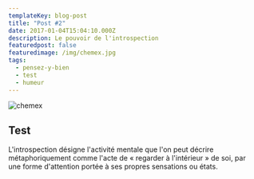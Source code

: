 ```yaml
---
templateKey: blog-post
title: "Post #2"
date: 2017-01-04T15:04:10.000Z
description: Le pouvoir de l'introspection
featuredpost: false
featuredimage: /img/chemex.jpg
tags:
  - pensez-y-bien
  - test
  - humeur
---
```

![chemex](/img/chemex.jpg)

## Test

L'introspection désigne l'activité mentale que l'on peut décrire métaphoriquement comme l'acte de « regarder à l'intérieur » de soi, par une forme d'attention portée à ses propres sensations ou états.
